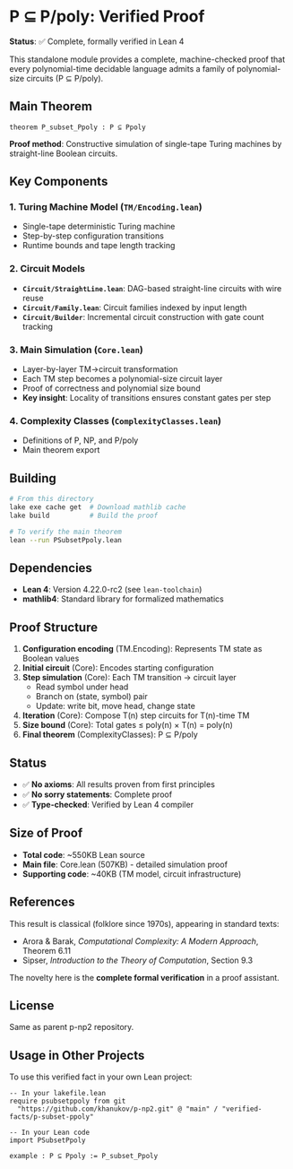 # P ⊆ P/poly: Verified Proof

**Status**: ✅ Complete, formally verified in Lean 4

This standalone module provides a complete, machine-checked proof that every polynomial-time decidable language admits a family of polynomial-size circuits (P ⊆ P/poly).

## Main Theorem

```lean
theorem P_subset_Ppoly : P ⊆ Ppoly
```

**Proof method**: Constructive simulation of single-tape Turing machines by straight-line Boolean circuits.

## Key Components

### 1. Turing Machine Model (`TM/Encoding.lean`)
- Single-tape deterministic Turing machine
- Step-by-step configuration transitions
- Runtime bounds and tape length tracking

### 2. Circuit Models
- **`Circuit/StraightLine.lean`**: DAG-based straight-line circuits with wire reuse
- **`Circuit/Family.lean`**: Circuit families indexed by input length
- **`Circuit/Builder`**: Incremental circuit construction with gate count tracking

### 3. Main Simulation (`Core.lean`)
- Layer-by-layer TM→circuit transformation
- Each TM step becomes a polynomial-size circuit layer
- Proof of correctness and polynomial size bound
- **Key insight**: Locality of transitions ensures constant gates per step

### 4. Complexity Classes (`ComplexityClasses.lean`)
- Definitions of P, NP, and P/poly
- Main theorem export

## Building

```bash
# From this directory
lake exe cache get  # Download mathlib cache
lake build          # Build the proof

# To verify the main theorem
lean --run PSubsetPpoly.lean
```

## Dependencies

- **Lean 4**: Version 4.22.0-rc2 (see `lean-toolchain`)
- **mathlib4**: Standard library for formalized mathematics

## Proof Structure

1. **Configuration encoding** (TM.Encoding): Represents TM state as Boolean values
2. **Initial circuit** (Core): Encodes starting configuration
3. **Step simulation** (Core): Each TM transition → circuit layer
   - Read symbol under head
   - Branch on (state, symbol) pair
   - Update: write bit, move head, change state
4. **Iteration** (Core): Compose T(n) step circuits for T(n)-time TM
5. **Size bound** (Core): Total gates ≤ poly(n) × T(n) = poly(n)
6. **Final theorem** (ComplexityClasses): P ⊆ P/poly

## Status

- ✅ **No axioms**: All results proven from first principles
- ✅ **No sorry statements**: Complete proof
- ✅ **Type-checked**: Verified by Lean 4 compiler

## Size of Proof

- **Total code**: ~550KB Lean source
- **Main file**: Core.lean (507KB) - detailed simulation proof
- **Supporting code**: ~40KB (TM model, circuit infrastructure)

## References

This result is classical (folklore since 1970s), appearing in standard texts:
- Arora & Barak, *Computational Complexity: A Modern Approach*, Theorem 6.11
- Sipser, *Introduction to the Theory of Computation*, Section 9.3

The novelty here is the **complete formal verification** in a proof assistant.

## License

Same as parent p-np2 repository.

## Usage in Other Projects

To use this verified fact in your own Lean project:

```lean
-- In your lakefile.lean
require psubsetppoly from git
  "https://github.com/khanukov/p-np2.git" @ "main" / "verified-facts/p-subset-ppoly"

-- In your Lean code
import PSubsetPpoly

example : P ⊆ Ppoly := P_subset_Ppoly
```
